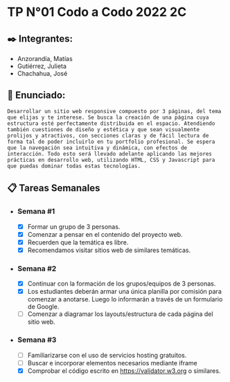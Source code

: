 # TP N°01 Codo a Codo 2022 2C

## ✒️ Integrantes:  
* Anzorandía, Matías
* Gutiérrez, Julieta
* Chachahua, José

## 📌 Enunciado: 
    Desarrollar un sitio web responsive compuesto por 3 páginas, del tema que elijas y te interese. Se busca la creación de una página cuya estructura esté perfectamente distribuida en el espacio. Atendiendo también cuestiones de diseño y estética y que sean visualmente prolijos y atractivos, con secciones claras y de fácil lectura de forma tal de poder incluirlo en tu portfolio profesional. Se espera que la navegación sea intuitiva y dinámica, con efectos de interacción. Todo esto será llevado adelante aplicando las mejores prácticas en desarrollo web, utilizando HTML, CSS y Javascript para que puedas dominar todas estas tecnologías.
    
## 📋 Tareas Semanales
  - ### Semana #1
    - [x] Formar un grupo de 3 personas.
    - [x] Comenzar a pensar en el contenido del proyecto web.
    - [x] Recuerden que la temática es libre.
    - [x] Recomendamos visitar sitios web de similares temáticas.

  - ### Semana #2
    - [x] Continuar con la formación de los grupos/equipos de 3 personas.
    - [x] Los estudiantes deberán armar una única planilla por comisión para comenzar a anotarse. Luego lo informarán a través de un formulario de Google.
    - [ ] Comenzar a diagramar los layouts/estructura de cada página del sitio web.

  - ### Semana #3
    - [ ] Familiarizarse con el uso de servicios hosting gratuitos.
    - [ ] Buscar e incorporar elementos necesarios mediante iframe
    - [x] Comprobar el código escrito en https://validator.w3.org o similares.